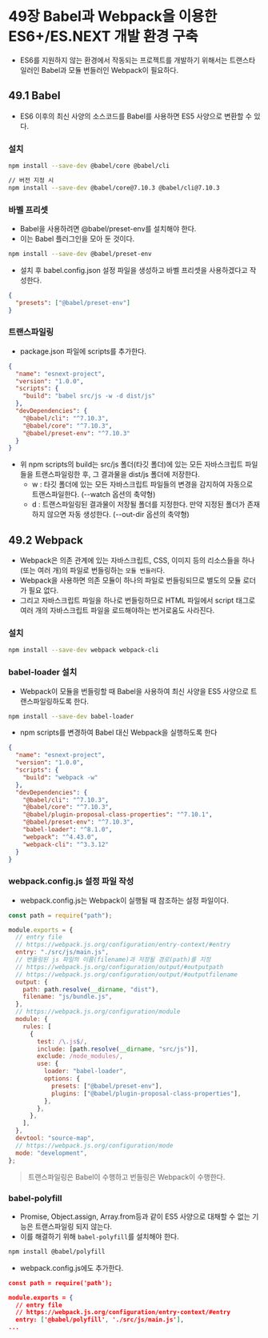# 49장 Babel과 Webpack을 이용한 ES6+/ES.NEXT 개발 환경 구축

- ES6를 지원하지 않는 환경에서 작동되는 프로젝트를 개발하기 위해서는 트랜스타일러인 Babel과 모듈 번들러인 Webpack이 필요하다.

## 49.1 Babel

- ES6 이후의 최신 사양의 소스코드를 Babel를 사용하면 ES5 사양으로 변환할 수 있다.

### 설치

```bash
npm install --save-dev @babel/core @babel/cli

// 버전 지정 시
npm install --save-dev @babel/core@7.10.3 @babel/cli@7.10.3
```

### 바벨 프리셋

- Babel을 사용하려면 @babel/preset-env를 설치해야 한다.
- 이는 Babel 플러그인을 모아 둔 것이다.

```bash
npm install --save-dev @babel/preset-env
```

- 설치 후 babel.config.json 설정 파일을 생성하고 바벨 프리셋을 사용하겠다고 작성한다.

```json
{
  "presets": ["@babel/preset-env"]
}
```

### 트랜스파일링

- package.json 파일에 scripts를 추가한다.

```json
{
  "name": "esnext-project",
  "version": "1.0.0",
  "scripts": {
    "build": "babel src/js -w -d dist/js"
  },
  "devDependencies": {
    "@babel/cli": "^7.10.3",
    "@babel/core": "^7.10.3",
    "@babel/preset-env": "^7.10.3"
  }
}
```

- 위 npm scripts의 build는 src/js 폴더(타깃 폴더)에 있는 모든 자바스크립트 파일들을 트랜스파일링한 후, 그 결과물을 dist/js 폴더에 저장한다.
  - w : 타깃 폴더에 있는 모든 자바스크립트 파일들의 변경을 감지하여 자동으로 트랜스파일한다. (--watch 옵션의 축약형)
  - d : 트랜스파일링된 결과물이 저장될 폴더를 지정한다. 만약 지정된 폴더가 존재하지 않으면 자동 생성한다. (--out-dir 옵션의 축약형)

## 49.2 Webpack

- Webpack은 의존 관계에 있는 자바스크립트, CSS, 이미지 등의 리소스들을 하나(또는 여러 개)의 파일로 번들링하는 `모듈 번들러`다.
- Webpack을 사용하면 의존 모듈이 하나의 파일로 번들링되므로 별도의 모듈 로더가 필요 없다.
- 그리고 자바스크립트 파일을 하나로 번들링하므로 HTML 파일에서 script 태그로 여러 개의 자바스크립트 파일을 로드해야하는 번거로움도 사라진다.

### 설치

```bash
npm install --save-dev webpack webpack-cli
```

### babel-loader 설치

- Webpack이 모듈을 번들링할 때 Babel을 사용하여 최신 사양을 ES5 사양으로 트랜스파일링하도록 한다.

```bash
npm install --save-dev babel-loader
```

- npm scripts를 변경하여 Babel 대신 Webpack을 실행하도록 한다

```json
{
  "name": "esnext-project",
  "version": "1.0.0",
  "scripts": {
    "build": "webpack -w"
  },
  "devDependencies": {
    "@babel/cli": "^7.10.3",
    "@babel/core": "^7.10.3",
    "@babel/plugin-proposal-class-properties": "^7.10.1",
    "@babel/preset-env": "^7.10.3",
    "babel-loader": "^8.1.0",
    "webpack": "^4.43.0",
    "webpack-cli": "^3.3.12"
  }
}
```

### webpack.config.js 설정 파일 작성

- webpack.config.js는 Webpack이 실행될 때 참조하는 설정 파일이다.

```js
const path = require("path");

module.exports = {
  // entry file
  // https://webpack.js.org/configuration/entry-context/#entry
  entry: "./src/js/main.js",
  // 번들링된 js 파일의 이름(filename)과 저장될 경로(path)를 지정
  // https://webpack.js.org/configuration/output/#outputpath
  // https://webpack.js.org/configuration/output/#outputfilename
  output: {
    path: path.resolve(__dirname, "dist"),
    filename: "js/bundle.js",
  },
  // https://webpack.js.org/configuration/module
  module: {
    rules: [
      {
        test: /\.js$/,
        include: [path.resolve(__dirname, "src/js")],
        exclude: /node_modules/,
        use: {
          loader: "babel-loader",
          options: {
            presets: ["@babel/preset-env"],
            plugins: ["@babel/plugin-proposal-class-properties"],
          },
        },
      },
    ],
  },
  devtool: "source-map",
  // https://webpack.js.org/configuration/mode
  mode: "development",
};
```

> 트랜스파일링은 Babel이 수행하고 번들링은 Webpack이 수행한다.

### babel-polyfill

- Promise, Object.assign, Array.from등과 같이 ES5 사양으로 대채할 수 없는 기능은 트랜스파일링 되지 않는다.
- 이를 해결하기 위해 `babel-polyfill`를 설치해야 한다.

```bash
npm install @babel/polyfill
```

- webpack.config.js에도 추가한다.

```json
const path = require('path');

module.exports = {
  // entry file
  // https://webpack.js.org/configuration/entry-context/#entry
  entry: ['@babel/polyfill', './src/js/main.js'],
...
```
